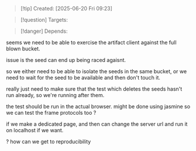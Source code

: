 
>[!tip] Created: [2025-06-20 Fri 09:23]

>[!question] Targets: 

>[!danger] Depends: 

seems we need to be able to exercise the artifact client against the full blown bucket.

issue is the seed can end up being raced agaisnt.

so we either need to be able to isolate the seeds in the same bucket, or we need to wait for the seed to be available and then don't touch it.

really just need to make sure that the test which deletes the seeds hasn't run already, so we're running after them.

the test should be run in the actual browser.
might be done using jasmine so we can test the frame protocols too ?

if we make a dedicated page, and then can change the server url and run it on localhost if we want.  

? how can we get to reproducibility 
